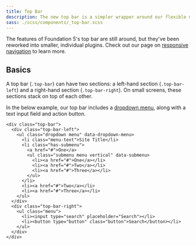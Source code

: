 ```yaml
---
title: Top Bar
description: The new top bar is a simpler wrapper around our flexible menu components.
sass: ./scss/components/_top-bar.scss
---
```


<div class="primary callout">
  <p>The features of Foundation 5's top bar are still around, but they've been reworked into smaller, individual plugins. Check out our page on <a href="responsive-navigation.html">responsive navigation</a> to learn more.</p>
</div>

## Basics

A top bar (`.top-bar`) can have two sections: a left-hand section (`.top-bar-left`) and a right-hand section (`.top-bar-right`). On small screens, these sections stack on top of each other.

In the below example, our top bar includes a [dropdown menu](dropdown-menu.html), along with a text input field and action button.

```html_example
<div class="top-bar">
  <div class="top-bar-left">
    <ul class="dropdown menu" data-dropdown-menu>
      <li class="menu-text">Site Title</li>
      <li class="has-submenu">
        <a href="#">One</a>
        <ul class="submenu menu vertical" data-submenu>
          <li><a href="#">One</a></li>
          <li><a href="#">Two</a></li>
          <li><a href="#">Three</a></li>
        </ul>
      </li>
      <li><a href="#">Two</a></li>
      <li><a href="#">Three</a></li>
    </ul>
  </div>
  <div class="top-bar-right">
    <ul class="menu">
      <li><input type="search" placeholder="Search"></li>
      <li><button type="button" class="button">Search</button></li>
    </ul>
  </div>
</div>
```

